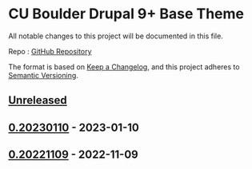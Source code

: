 # CU Boulder Drupal 9+ Base Theme

All notable changes to this project will be documented in this file.

Repo : [GitHub Repository](https://github.com/CuBoulder/tiamat-theme)

The format is based on [Keep a Changelog](https://keepachangelog.com/en/1.0.0/),
and this project adheres to [Semantic Versioning](https://semver.org/spec/v2.0.0.html).

## [Unreleased]

## [0.20230110] - 2023-01-10

## [0.20221109] - 2022-11-09

[Unreleased]: https://github.com/CuBoulder/tiamat-theme/compare/0.20230110...HEAD

[0.20230110]: https://github.com/CuBoulder/tiamat-theme/compare/0.20221109...0.20230110

[0.20221109]: https://github.com/CuBoulder/tiamat-theme/compare/fc8e434945affda25ee2d8cf5c7c659c3ff0b7f4...0.20221109
